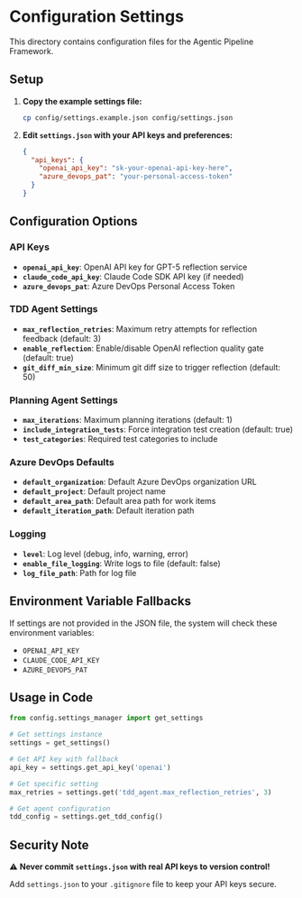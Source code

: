 # Configuration Settings

This directory contains configuration files for the Agentic Pipeline Framework.

## Setup

1. **Copy the example settings file:**
   ```bash
   cp config/settings.example.json config/settings.json
   ```

2. **Edit `settings.json` with your API keys and preferences:**
   ```json
   {
     "api_keys": {
       "openai_api_key": "sk-your-openai-api-key-here",
       "azure_devops_pat": "your-personal-access-token"
     }
   }
   ```

## Configuration Options

### API Keys
- **`openai_api_key`**: OpenAI API key for GPT-5 reflection service
- **`claude_code_api_key`**: Claude Code SDK API key (if needed)  
- **`azure_devops_pat`**: Azure DevOps Personal Access Token

### TDD Agent Settings
- **`max_reflection_retries`**: Maximum retry attempts for reflection feedback (default: 3)
- **`enable_reflection`**: Enable/disable OpenAI reflection quality gate (default: true)
- **`git_diff_min_size`**: Minimum git diff size to trigger reflection (default: 50)

### Planning Agent Settings
- **`max_iterations`**: Maximum planning iterations (default: 1)
- **`include_integration_tests`**: Force integration test creation (default: true)
- **`test_categories`**: Required test categories to include

### Azure DevOps Defaults
- **`default_organization`**: Default Azure DevOps organization URL
- **`default_project`**: Default project name
- **`default_area_path`**: Default area path for work items
- **`default_iteration_path`**: Default iteration path

### Logging
- **`level`**: Log level (debug, info, warning, error)
- **`enable_file_logging`**: Write logs to file (default: false)
- **`log_file_path`**: Path for log file

## Environment Variable Fallbacks

If settings are not provided in the JSON file, the system will check these environment variables:

- `OPENAI_API_KEY`
- `CLAUDE_CODE_API_KEY` 
- `AZURE_DEVOPS_PAT`

## Usage in Code

```python
from config.settings_manager import get_settings

# Get settings instance
settings = get_settings()

# Get API key with fallback
api_key = settings.get_api_key('openai')

# Get specific setting
max_retries = settings.get('tdd_agent.max_reflection_retries', 3)

# Get agent configuration
tdd_config = settings.get_tdd_config()
```

## Security Note

⚠️ **Never commit `settings.json` with real API keys to version control!**

Add `settings.json` to your `.gitignore` file to keep your API keys secure.